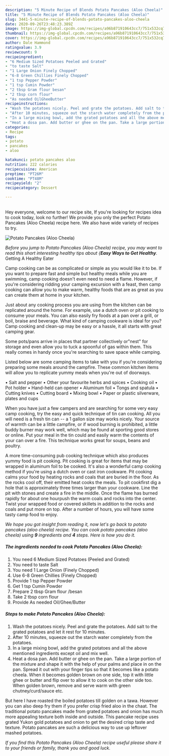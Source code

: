 ```yaml
---
description: "5 Minute Recipe of Blends Potato Pancakes (Aloo Cheela)"
title: "5 Minute Recipe of Blends Potato Pancakes (Aloo Cheela)"
slug: 3441-5-minute-recipe-of-blends-potato-pancakes-aloo-cheela
date: 2020-09-26T23:48:23.389Z
image: https://img-global.cpcdn.com/recipes/a96b871910643cc7/751x532cq70/potato-pancakes-aloo-cheela-recipe-main-photo.jpg
thumbnail: https://img-global.cpcdn.com/recipes/a96b871910643cc7/751x532cq70/potato-pancakes-aloo-cheela-recipe-main-photo.jpg
cover: https://img-global.cpcdn.com/recipes/a96b871910643cc7/751x532cq70/potato-pancakes-aloo-cheela-recipe-main-photo.jpg
author: Dale Hammond
ratingvalue: 3.9
reviewcount: 9
recipeingredient:
- "6 Medium Sized Potatoes Peeled and Grated"
- "to taste Salt"
- "1 Large Onion Finely Chopped"
- "6-8 Green Chillies Finely Chopped"
- "1 tsp Pepper Powder"
- "1 tsp Cumin Powder"
- "2 tbsp Gram flour besan"
- "2 tbsp corn flour"
- "As needed OilGheeButter"
recipeinstructions:
- "Wash the potatoes nicely. Peel and grate the potatoes. Add salt to the grated potatoes and let it rest for 10 minutes."
- "After 10 minutes, squeeze out the starch water completely from the potatoes."
- "In a large mixing bowl, add the grated potatoes and all the above mentioned ingredients except oil and mix well."
- "Heat a dosa pan. Add butter or ghee on the pan. Take a large portion of the mixture and shape it with the help of your palms and place in on the pan. Spread it out with your finger tips so that it becomes like a potato cheela. When it becomes golden brown on one side, top it with little ghee or butter and flip over to allow it to cook on the other side too. When golden brown, remove and serve warm with green chutney/curd/sauce etc."
categories:
- Recipe
tags:
- potato
- pancakes
- aloo

katakunci: potato pancakes aloo 
nutrition: 222 calories
recipecuisine: American
preptime: "PT26M"
cooktime: "PT48M"
recipeyield: "2"
recipecategory: Dessert

---
```

<br>
Hey everyone, welcome to our recipe site, If you're looking for recipes idea to cook today, look no further! We provide you only the perfect Potato Pancakes (Aloo Cheela) recipe here. We also have wide variety of recipes to try.
<br>


![Potato Pancakes (Aloo Cheela)](https://img-global.cpcdn.com/recipes/a96b871910643cc7/751x532cq70/potato-pancakes-aloo-cheela-recipe-main-photo.jpg)

<i>Before you jump to Potato Pancakes (Aloo Cheela) recipe, you may want to read this short interesting healthy tips about {<strong>Easy Ways to Get Healthy</strong>.</i>
Getting A Healthy Eater

    
Camp cooking can be as complicated or simple as you would like it to be. If you want to prepare fast and simple but healthy meals while you are swimming, camp cooking doesn't even need to need a flame. However, if you're considering ridding your camping excursion with a feast, then camp cooking can allow you to make warm, healthy foods that are as great as you can create them at home in your kitchen.

 Just about any cooking process you are using from the kitchen can be replicated around the home. For example, use a dutch oven or pit cooking to consume your meals. You can also easily fry foods at a pan over a grill, or boil, braise and beverage. What kind of camping cookware is ideal for you? Camp cooking and clean-up may be easy or a hassle, it all starts with great camping gear.

Some pots/pans arrive in places that partner collectively or"nest" for storage and even allow you to tuck a spoonful of gas within them. This really comes in handy once you're searching to save space while camping.

Listed below are some camping items to take with you if you're considering preparing some meals around the campfire. These common kitchen items will allow you to replicate yummy meals when you're out of doorways.

• Salt and pepper
• Other your favourite herbs and spices
• Cooking oil
• Pot holder
• Hand-held can opener
• Aluminum foil
• Tongs and spatula
• Cutting knives
• Cutting board
• Mixing bowl
• Paper or plastic silverware, plates and cups

When you have just a few campers and are searching for some very easy camp cooking, try the easy and quick technique of tin can cooking. All you will need is a fresh tin can -- a 1 gallon size may works nicely. Your source of warmth can be a little campfire, or if wood burning is prohibited, a little buddy burner may work well, which may be found at sporting good stores or online. Put your meal in the tin could and easily warm the contents of your can over a fire.  This technique works great for soups, beans and poultry.

A more time-consuming pub cooking technique which also produces yummy food is pit cooking. Pit cooking is great for items that may be wrapped in aluminum foil to be cooked.  It's also a wonderful camp cooking method if you're using a dutch oven or cast iron cookware. Pit cooking calms your food by heating rocks and coals that are buried in the floor. As the rocks cool off, their emitted heat cooks the meals. To pit cookfirst dig a hole that is approximately three times larger than your cookware. Line the pit with stones and create a fire in the middle. Once the flame has burned rapidly for about one hourpush the warm coals and rocks into the center. Twist your wrapped food or covered skillets in addition to the rocks and coals and put more on top. After a number of hours, you will have some tasty camp food to enjoy.


<i>We hope you got insight from reading it, now let's go back to potato pancakes (aloo cheela) recipe. You can cook potato pancakes (aloo cheela) using <strong>9</strong> ingredients and <strong>4</strong> steps. Here is how you do it.
</i>

##### The ingredients needed to cook Potato Pancakes (Aloo Cheela):

1. You need 6 Medium Sized Potatoes (Peeled and Grated)
1. You need to taste Salt
1. You need 1 Large Onion (Finely Chopped)
1. Use 6-8 Green Chillies (Finely Chopped)
1. Provide 1 tsp Pepper Powder
1. Get 1 tsp Cumin Powder
1. Prepare 2 tbsp Gram flour /besan
1. Take 2 tbsp corn flour
1. Provide As needed Oil/Ghee/Butter


##### Steps to make Potato Pancakes (Aloo Cheela):

1. Wash the potatoes nicely. Peel and grate the potatoes. Add salt to the grated potatoes and let it rest for 10 minutes.
1. After 10 minutes, squeeze out the starch water completely from the potatoes.
1. In a large mixing bowl, add the grated potatoes and all the above mentioned ingredients except oil and mix well.
1. Heat a dosa pan. Add butter or ghee on the pan. Take a large portion of the mixture and shape it with the help of your palms and place in on the pan. Spread it out with your finger tips so that it becomes like a potato cheela. When it becomes golden brown on one side, top it with little ghee or butter and flip over to allow it to cook on the other side too. When golden brown, remove and serve warm with green chutney/curd/sauce etc.


But here I have roasted the boiled potatoes till golden on a tawa. However you can also deep fry them if you prefer crisp fried aloo in the chaat. The traditional potato pancakes made from grated potatoes and onion has much more appealing texture both inside and outside. This pancake recipe uses grated Yukon gold potatoes and onion to get the desired crisp taste and texture. Potato pancakes are such a delicious way to use up leftover mashed potatoes. 

<i>If you find this Potato Pancakes (Aloo Cheela) recipe useful please share it to your friends or family, thank you and good luck.</i>

